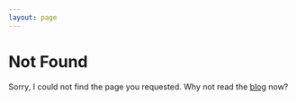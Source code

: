 ```yaml
---
layout: page
---
```


# Not Found

Sorry, I could not find the page you requested. Why not read the [blog](/blog/) now?
